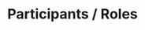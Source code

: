 ---
layout   : blocks/page-component
component: editors/participants/roles.html
title    : Participants / Roles
---